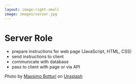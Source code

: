 ```yaml
---
layout: image-right-small
image: images/server.jpg
---
```

# Server Role

<v-clicks>
<ul>
<li>prepare instructions for web page (JavaScript, HTML, CSS)</li>
<li>send instructions to client</li>
<li>communicate with database</li>
<li>pass to client with page or via API</li>
</ul>
</v-clicks>

<Caption>Photo by <a href="https://unsplash.com/@wildmax?utm_source=unsplash&utm_medium=referral&utm_content=creditCopyText">Massimo Botturi</a> on <a href="https://unsplash.com/photos/zFYUsLk_50Y?utm_source=unsplash&utm_medium=referral&utm_content=creditCopyText">Unsplash</a></Caption>